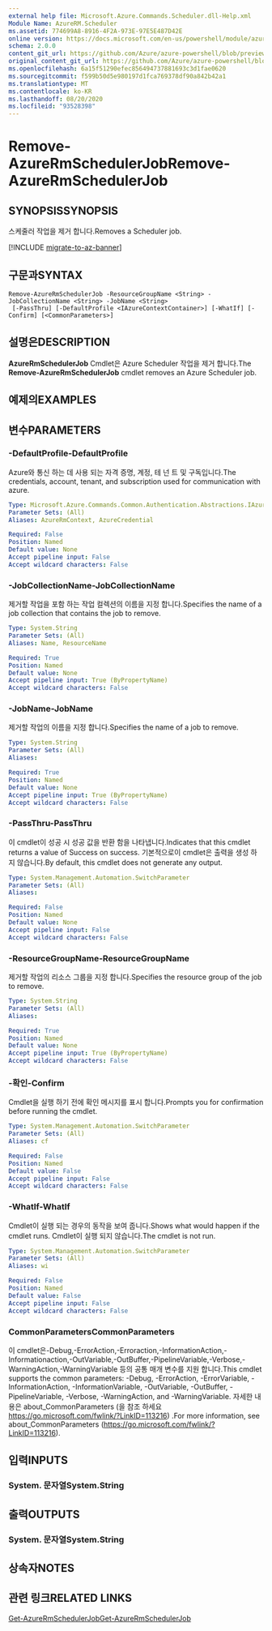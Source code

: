 ```yaml
---
external help file: Microsoft.Azure.Commands.Scheduler.dll-Help.xml
Module Name: AzureRM.Scheduler
ms.assetid: 774699A8-8916-4F2A-973E-97E5E487D42E
online version: https://docs.microsoft.com/en-us/powershell/module/azurerm.scheduler/remove-azurermschedulerjob
schema: 2.0.0
content_git_url: https://github.com/Azure/azure-powershell/blob/preview/src/ResourceManager/Scheduler/Commands.Scheduler/help/Remove-AzureRmSchedulerJob.md
original_content_git_url: https://github.com/Azure/azure-powershell/blob/preview/src/ResourceManager/Scheduler/Commands.Scheduler/help/Remove-AzureRmSchedulerJob.md
ms.openlocfilehash: 6a15f51290efec856494737881693c3d1fae0620
ms.sourcegitcommit: f599b50d5e980197d1fca769378df90a842b42a1
ms.translationtype: MT
ms.contentlocale: ko-KR
ms.lasthandoff: 08/20/2020
ms.locfileid: "93528398"
---
```

# <span data-ttu-id="f77c6-101">Remove-AzureRmSchedulerJob</span><span class="sxs-lookup"><span data-stu-id="f77c6-101">Remove-AzureRmSchedulerJob</span></span>

## <span data-ttu-id="f77c6-102">SYNOPSIS</span><span class="sxs-lookup"><span data-stu-id="f77c6-102">SYNOPSIS</span></span>
<span data-ttu-id="f77c6-103">스케줄러 작업을 제거 합니다.</span><span class="sxs-lookup"><span data-stu-id="f77c6-103">Removes a Scheduler job.</span></span>

[!INCLUDE [migrate-to-az-banner](../../includes/migrate-to-az-banner.md)]

## <span data-ttu-id="f77c6-104">구문과</span><span class="sxs-lookup"><span data-stu-id="f77c6-104">SYNTAX</span></span>

```
Remove-AzureRmSchedulerJob -ResourceGroupName <String> -JobCollectionName <String> -JobName <String>
 [-PassThru] [-DefaultProfile <IAzureContextContainer>] [-WhatIf] [-Confirm] [<CommonParameters>]
```

## <span data-ttu-id="f77c6-105">설명은</span><span class="sxs-lookup"><span data-stu-id="f77c6-105">DESCRIPTION</span></span>
<span data-ttu-id="f77c6-106">**AzureRmSchedulerJob** Cmdlet은 Azure Scheduler 작업을 제거 합니다.</span><span class="sxs-lookup"><span data-stu-id="f77c6-106">The **Remove-AzureRmSchedulerJob** cmdlet removes an Azure Scheduler job.</span></span>

## <span data-ttu-id="f77c6-107">예제의</span><span class="sxs-lookup"><span data-stu-id="f77c6-107">EXAMPLES</span></span>

## <span data-ttu-id="f77c6-108">변수</span><span class="sxs-lookup"><span data-stu-id="f77c6-108">PARAMETERS</span></span>

### <span data-ttu-id="f77c6-109">-DefaultProfile</span><span class="sxs-lookup"><span data-stu-id="f77c6-109">-DefaultProfile</span></span>
<span data-ttu-id="f77c6-110">Azure와 통신 하는 데 사용 되는 자격 증명, 계정, 테 넌 트 및 구독입니다.</span><span class="sxs-lookup"><span data-stu-id="f77c6-110">The credentials, account, tenant, and subscription used for communication with azure.</span></span>

```yaml
Type: Microsoft.Azure.Commands.Common.Authentication.Abstractions.IAzureContextContainer
Parameter Sets: (All)
Aliases: AzureRmContext, AzureCredential

Required: False
Position: Named
Default value: None
Accept pipeline input: False
Accept wildcard characters: False
```

### <span data-ttu-id="f77c6-111">-JobCollectionName</span><span class="sxs-lookup"><span data-stu-id="f77c6-111">-JobCollectionName</span></span>
<span data-ttu-id="f77c6-112">제거할 작업을 포함 하는 작업 컬렉션의 이름을 지정 합니다.</span><span class="sxs-lookup"><span data-stu-id="f77c6-112">Specifies the name of a job collection that contains the job to remove.</span></span>

```yaml
Type: System.String
Parameter Sets: (All)
Aliases: Name, ResourceName

Required: True
Position: Named
Default value: None
Accept pipeline input: True (ByPropertyName)
Accept wildcard characters: False
```

### <span data-ttu-id="f77c6-113">-JobName</span><span class="sxs-lookup"><span data-stu-id="f77c6-113">-JobName</span></span>
<span data-ttu-id="f77c6-114">제거할 작업의 이름을 지정 합니다.</span><span class="sxs-lookup"><span data-stu-id="f77c6-114">Specifies the name of a job to remove.</span></span>

```yaml
Type: System.String
Parameter Sets: (All)
Aliases:

Required: True
Position: Named
Default value: None
Accept pipeline input: True (ByPropertyName)
Accept wildcard characters: False
```

### <span data-ttu-id="f77c6-115">-PassThru</span><span class="sxs-lookup"><span data-stu-id="f77c6-115">-PassThru</span></span>
<span data-ttu-id="f77c6-116">이 cmdlet이 성공 시 성공 값을 반환 함을 나타냅니다.</span><span class="sxs-lookup"><span data-stu-id="f77c6-116">Indicates that this cmdlet returns a value of Success on success.</span></span>
<span data-ttu-id="f77c6-117">기본적으로이 cmdlet은 출력을 생성 하지 않습니다.</span><span class="sxs-lookup"><span data-stu-id="f77c6-117">By default, this cmdlet does not generate any output.</span></span>

```yaml
Type: System.Management.Automation.SwitchParameter
Parameter Sets: (All)
Aliases:

Required: False
Position: Named
Default value: None
Accept pipeline input: False
Accept wildcard characters: False
```

### <span data-ttu-id="f77c6-118">-ResourceGroupName</span><span class="sxs-lookup"><span data-stu-id="f77c6-118">-ResourceGroupName</span></span>
<span data-ttu-id="f77c6-119">제거할 작업의 리소스 그룹을 지정 합니다.</span><span class="sxs-lookup"><span data-stu-id="f77c6-119">Specifies the resource group of the job to remove.</span></span>

```yaml
Type: System.String
Parameter Sets: (All)
Aliases:

Required: True
Position: Named
Default value: None
Accept pipeline input: True (ByPropertyName)
Accept wildcard characters: False
```

### <span data-ttu-id="f77c6-120">-확인</span><span class="sxs-lookup"><span data-stu-id="f77c6-120">-Confirm</span></span>
<span data-ttu-id="f77c6-121">Cmdlet을 실행 하기 전에 확인 메시지를 표시 합니다.</span><span class="sxs-lookup"><span data-stu-id="f77c6-121">Prompts you for confirmation before running the cmdlet.</span></span>

```yaml
Type: System.Management.Automation.SwitchParameter
Parameter Sets: (All)
Aliases: cf

Required: False
Position: Named
Default value: False
Accept pipeline input: False
Accept wildcard characters: False
```

### <span data-ttu-id="f77c6-122">-WhatIf</span><span class="sxs-lookup"><span data-stu-id="f77c6-122">-WhatIf</span></span>
<span data-ttu-id="f77c6-123">Cmdlet이 실행 되는 경우의 동작을 보여 줍니다.</span><span class="sxs-lookup"><span data-stu-id="f77c6-123">Shows what would happen if the cmdlet runs.</span></span>
<span data-ttu-id="f77c6-124">Cmdlet이 실행 되지 않습니다.</span><span class="sxs-lookup"><span data-stu-id="f77c6-124">The cmdlet is not run.</span></span>

```yaml
Type: System.Management.Automation.SwitchParameter
Parameter Sets: (All)
Aliases: wi

Required: False
Position: Named
Default value: False
Accept pipeline input: False
Accept wildcard characters: False
```

### <span data-ttu-id="f77c6-125">CommonParameters</span><span class="sxs-lookup"><span data-stu-id="f77c6-125">CommonParameters</span></span>
<span data-ttu-id="f77c6-126">이 cmdlet은-Debug,-ErrorAction,-Erroraction,-InformationAction,-Informationaction,-OutVariable,-OutBuffer,-PipelineVariable,-Verbose,-WarningAction,-WarningVariable 등의 공통 매개 변수를 지원 합니다.</span><span class="sxs-lookup"><span data-stu-id="f77c6-126">This cmdlet supports the common parameters: -Debug, -ErrorAction, -ErrorVariable, -InformationAction, -InformationVariable, -OutVariable, -OutBuffer, -PipelineVariable, -Verbose, -WarningAction, and -WarningVariable.</span></span> <span data-ttu-id="f77c6-127">자세한 내용은 about_CommonParameters (을 참조 하세요 https://go.microsoft.com/fwlink/?LinkID=113216) .</span><span class="sxs-lookup"><span data-stu-id="f77c6-127">For more information, see about_CommonParameters (https://go.microsoft.com/fwlink/?LinkID=113216).</span></span>

## <span data-ttu-id="f77c6-128">입력</span><span class="sxs-lookup"><span data-stu-id="f77c6-128">INPUTS</span></span>

### <span data-ttu-id="f77c6-129">System. 문자열</span><span class="sxs-lookup"><span data-stu-id="f77c6-129">System.String</span></span>

## <span data-ttu-id="f77c6-130">출력</span><span class="sxs-lookup"><span data-stu-id="f77c6-130">OUTPUTS</span></span>

### <span data-ttu-id="f77c6-131">System. 문자열</span><span class="sxs-lookup"><span data-stu-id="f77c6-131">System.String</span></span>

## <span data-ttu-id="f77c6-132">상속자</span><span class="sxs-lookup"><span data-stu-id="f77c6-132">NOTES</span></span>

## <span data-ttu-id="f77c6-133">관련 링크</span><span class="sxs-lookup"><span data-stu-id="f77c6-133">RELATED LINKS</span></span>

[<span data-ttu-id="f77c6-134">Get-AzureRmSchedulerJob</span><span class="sxs-lookup"><span data-stu-id="f77c6-134">Get-AzureRmSchedulerJob</span></span>](./Get-AzureRmSchedulerJob.md)


